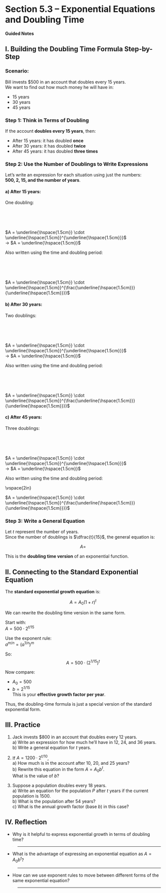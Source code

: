 [comment]: render
# Section 5.3 – Exponential Equations and Doubling Time  
**Guided Notes**



## I. Building the Doubling Time Formula Step-by-Step

### Scenario:  
Bill invests \$500 in an account that doubles every 15 years.  
We want to find out how much money he will have in:

- 15 years  
- 30 years  
- 45 years



### Step 1: Think in Terms of Doubling  
If the account **doubles every 15 years**, then:

- After 15 years: it has doubled **once**
- After 30 years: it has doubled **twice**
- After 45 years: it has doubled **three times**



### Step 2: Use the Number of Doublings to Write Expressions

Let’s write an expression for each situation using just the numbers:  
**500, 2, 15, and the number of years**.

#### a) After 15 years:

One doubling:  

<br><br><br>

$A = \underline{\hspace{1.5cm}} \cdot \underline{\hspace{1.5cm}}^{\underline{\hspace{1.5cm}}}$  
→ $A = \underline{\hspace{1.5cm}}$

Also written using the time and doubling period:  

<br><br><br>

$A = \underline{\hspace{1.5cm}} \cdot \underline{\hspace{1.5cm}}^{\frac{\underline{\hspace{1.5cm}}}{\underline{\hspace{1.5cm}}}}$


#### b) After 30 years:

Two doublings:  

<br><br><br>

$A = \underline{\hspace{1.5cm}} \cdot \underline{\hspace{1.5cm}}^{\underline{\hspace{1.5cm}}}$  
→ $A = \underline{\hspace{1.5cm}}$

Also written using the time and doubling period:  

<br><br><br>

$A = \underline{\hspace{1.5cm}} \cdot \underline{\hspace{1.5cm}}^{\frac{\underline{\hspace{1.5cm}}}{\underline{\hspace{1.5cm}}}}$


#### c) After 45 years:

Three doublings:  

<br><br><br>

$A = \underline{\hspace{1.5cm}} \cdot \underline{\hspace{1.5cm}}^{\underline{\hspace{1.5cm}}}$  
→ $A = \underline{\hspace{1.5cm}}$

Also written using the time and doubling period:  

\vspace{2in}

$A = \underline{\hspace{1.5cm}} \cdot \underline{\hspace{1.5cm}}^{\frac{\underline{\hspace{1.5cm}}}{\underline{\hspace{1.5cm}}}}$


### Step 3: Write a General Equation

Let $t$ represent the number of years.  
Since the number of doublings is $\dfrac{t}{15}$, the general equation is:

$$
A =
$$

This is the **doubling time version** of an exponential function.

## II. Connecting to the Standard Exponential Equation

The **standard exponential growth equation** is:

$$
A = A_0(1 + r)^t
$$

We can rewrite the doubling time version in the same form.

Start with:  
$A = 500 \cdot 2^{t/15}$

Use the exponent rule:  
$a^{m/n} = (a^{1/n})^m$

So:
$$
A = 500 \cdot \left(2^{1/15}\right)^t
$$

Now compare:
- $A_0 = 500$
- $b = 2^{1/15}$  
This is your **effective growth factor per year**.

Thus, the doubling-time formula is just a special version of the standard exponential form.


## III. Practice

1. Jack invests \$800 in an account that doubles every 12 years.  
   a) Write an expression for how much he’ll have in 12, 24, and 36 years.  
   b) Write a general equation for $t$ years.

2. If $A = 1200 \cdot 2^{t/10}$,  
   a) How much is in the account after 10, 20, and 25 years?  
   b) Rewrite this equation in the form $A = A_0 b^t$.  
   What is the value of $b$?

3. Suppose a population doubles every 18 years.  
   a) Write an equation for the population $P$ after $t$ years if the current population is 1500.  
   b) What is the population after 54 years?  
   c) What is the annual growth factor (base $b$) in this case?


## IV. Reflection

- Why is it helpful to express exponential growth in terms of doubling time?

> _________________________________________________________________

- What is the advantage of expressing an exponential equation as $A = A_0 b^t$?

> _________________________________________________________________

- How can we use exponent rules to move between different forms of the same exponential equation?

> _________________________________________________________________

